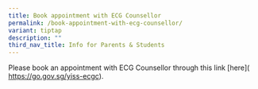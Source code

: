 ```yaml
---
title: Book appointment with ECG Counsellor
permalink: /book-appointment-with-ecg-counsellor/
variant: tiptap
description: ""
third_nav_title: Info for Parents & Students
---
```

<p>Please book an appointment with ECG Counsellor through this link&nbsp;[here](
<a href="https://go.gov.sg/yiss-ecgc" rel="noopener noreferrer nofollow" target="_blank">https://go.gov.sg/yiss-ecgc</a>).</p>